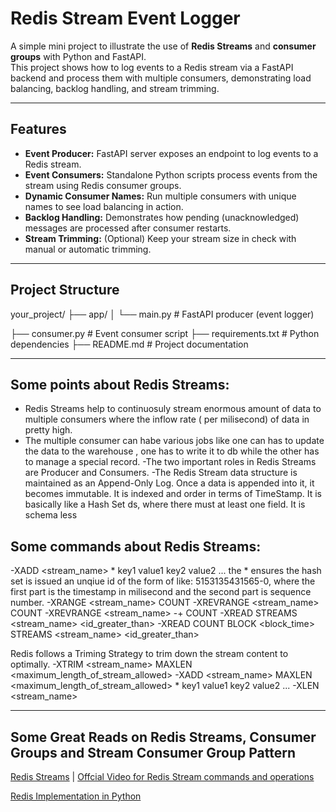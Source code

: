 # Redis Stream Event Logger

A simple mini project to illustrate the use of **Redis Streams** and **consumer groups** with Python and FastAPI.  
This project shows how to log events to a Redis stream via a FastAPI backend and process them with multiple consumers, demonstrating load balancing, backlog handling, and stream trimming.

---

## Features

- **Event Producer:** FastAPI server exposes an endpoint to log events to a Redis stream.
- **Event Consumers:** Standalone Python scripts process events from the stream using Redis consumer groups.
- **Dynamic Consumer Names:** Run multiple consumers with unique names to see load balancing in action.
- **Backlog Handling:** Demonstrates how pending (unacknowledged) messages are processed after consumer restarts.
- **Stream Trimming:** (Optional) Keep your stream size in check with manual or automatic trimming.

---

## Project Structure
your_project/
├── app/
│ └── main.py # FastAPI producer (event logger)

├── consumer.py # Event consumer script
├── requirements.txt # Python dependencies
├── README.md # Project documentation

----------------
## Some points about Redis Streams:
- Redis Streams help to continuosuly stream enormous amount of data 
to multiple consumers where the inflow rate ( per milisecond) of data in pretty high.
- The multiple consumer can habe various jobs like one can has to update the data to 
the warehouse , one has to write it to db while the other has to manage a special record.
-The two important roles in Redis Streams are Producer and Consumers.
-The Redis Stream data structure is maintained as an Append-Only Log. Once a data is appended into it,
it becomes immutable. It is indexed and order in terms of TimeStamp. It is basically like a Hash Set ds, where
there must at least one field. It is schema less

## Some commands about Redis Streams:
-XADD <stream_name> * key1 value1 key2 value2 ...
the * ensures the hash set is issued an unqiue id of the form of like:
5153135431565-0, where the first part is the timestamp in milisecond
and the second part is sequence number.
-XRANGE <stream_name> <timestamp1> <timestamp2> COUNT <limit>
-XREVRANGE <stream_name> <timestamp1> <timestamp2> COUNT <limit>
-XREVRANGE <stream_name> -+ COUNT <limit>
-XREAD STREAMS <stream_name> <id_greater_than>
-XREAD COUNT <limit> BLOCK <block_time> STREAMS <stream_name> <id_greater_than>

Redis follows a Triming Strategy to trim down the stream content to optimally.
-XTRIM <stream_name> MAXLEN <maximum_length_of_stream_allowed>
-XADD <stream_name> MAXLEN <maximum_length_of_stream_allowed> * key1 value1 key2 value2 ...
-XLEN <stream_name>

-----------------------------------------

## Some Great Reads on Redis Streams, Consumer Groups and Stream Consumer Group Pattern
[Redis Streams](https://medium.com/redis-with-raphael-de-lio/understanding-redis-streams-33aa96ca7206) | [Offcial Video for Redis Stream commands and operations](https://www.youtube.com/watch?v=Z8qcpXyMAiA)

[Redis Implementation in Python](https://medium.com/@abgkcode/exploring-redis-streams-real-time-data-processing-simplified-387827697460)

